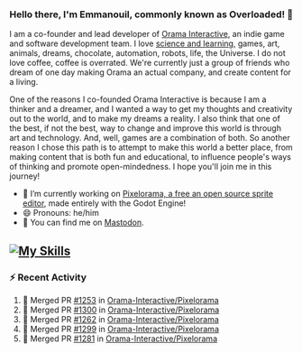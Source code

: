 ### Hello there, I'm Emmanouil, commonly known as Overloaded! 👋
I am a co-founder and lead developer of [Orama Interactive](https://www.oramainteractive.com/), an indie game and software development team. I love [science and learning](https://github.com/OverloadedOrama/KnowledgeBase), games, art, animals, dreams, chocolate, automation, robots, life, the Universe. I do not love coffee, coffee is overrated. We're currently just a group of friends who dream of one day making Orama an actual company, and create content for a living.

One of the reasons I co-founded Orama Interactive is because I am a thinker and a dreamer, and I wanted a way to get my thoughts and creativity out to the world, and to make my dreams a reality. I also think that one of the best, if not the best, way to change and improve this world is through art and technology. And, well, games are a combination of both. So another reason I chose this path is to attempt to make this world a better place, from making content that is both fun and educational, to influence people's ways of thinking and promote open-mindedness. I hope you'll join me in this journey!

- 🔭 I’m currently working on [Pixelorama, a free an open source sprite editor](https://github.com/Orama-Interactive/Pixelorama), made entirely with the Godot Engine!
- 😄 Pronouns: he/him
- 🐘 You can find me on <a rel="me" href="https://mastodon.social/@Overloaded">Mastodon</a>.

[![My Skills](https://skillicons.dev/icons?i=godot,py,cpp,cs,git,linux,html)](https://skillicons.dev)
---

### :zap: Recent Activity

<!--START_SECTION:activity-->
1. 🎉 Merged PR [#1253](https://github.com/Orama-Interactive/Pixelorama/pull/1253) in [Orama-Interactive/Pixelorama](https://github.com/Orama-Interactive/Pixelorama)
2. 🎉 Merged PR [#1300](https://github.com/Orama-Interactive/Pixelorama/pull/1300) in [Orama-Interactive/Pixelorama](https://github.com/Orama-Interactive/Pixelorama)
3. 🎉 Merged PR [#1262](https://github.com/Orama-Interactive/Pixelorama/pull/1262) in [Orama-Interactive/Pixelorama](https://github.com/Orama-Interactive/Pixelorama)
4. 🎉 Merged PR [#1299](https://github.com/Orama-Interactive/Pixelorama/pull/1299) in [Orama-Interactive/Pixelorama](https://github.com/Orama-Interactive/Pixelorama)
5. 🎉 Merged PR [#1281](https://github.com/Orama-Interactive/Pixelorama/pull/1281) in [Orama-Interactive/Pixelorama](https://github.com/Orama-Interactive/Pixelorama)
<!--END_SECTION:activity-->

<!--
**OverloadedOrama/OverloadedOrama** is a ✨ _special_ ✨ repository because its `README.md` (this file) appears on your GitHub profile.

Here are some ideas to get you started:

- 👯 I’m looking to collaborate on ...
- 🤔 I’m looking for help with ...
- 💬 Ask me about ...
- 📫 How to reach me: ...
- ⚡ Fun fact: ...
-->
